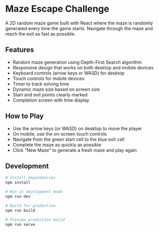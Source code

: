 # Maze Escape Challenge

A 2D random maze game built with React where the maze is randomly generated every time the game starts. Navigate through the maze and reach the exit as fast as possible.

## Features

- Random maze generation using Depth-First Search algorithm
- Responsive design that works on both desktop and mobile devices
- Keyboard controls (arrow keys or WASD) for desktop
- Touch controls for mobile devices
- Timer to track solving time
- Dynamic maze size based on screen size
- Start and exit points clearly marked
- Completion screen with time display

## How to Play

- Use the arrow keys (or WASD) on desktop to move the player
- On mobile, use the on-screen touch controls
- Navigate from the green start cell to the blue exit cell
- Complete the maze as quickly as possible
- Click "New Maze" to generate a fresh maze and play again

## Development

```bash
# Install dependencies
npm install

# Run in development mode
npm run dev

# Build for production
npm run build

# Preview production build
npm run serve
```